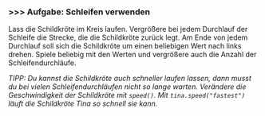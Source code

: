 ### >>> Aufgabe: Schleifen verwenden

Lass die Schildkröte im Kreis laufen. Vergrößere bei jedem Durchlauf der 
Schleife die Strecke, die die Schildkröte zurück legt. Am Ende von jedem 
Durchlauf soll sich die Schildkröte um einen beliebigen Wert nach links drehen. 
Spiele beliebig mit den Werten und vergrößere auch die Anzahl der Schleifendurchläufe.

*TIPP: Du kannst die Schildkröte auch schneller laufen lassen, dann 
musst du bei vielen Schleifendurchläufen nicht so lange warten. 
Verändere die Geschwindigkeit der Schildkröte mit ```speed()```. 
Mit ```tina.speed("fastest")``` läuft die Schildkröte Tina so schnell sie kann.*
